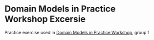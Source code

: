 # Domain Models in Practice Workshop Excersie

Practice exercise used in [Domain Models in Practice Workshop](https://skillsmatter.com/courses/737-domain-models-in-practice), group 1
